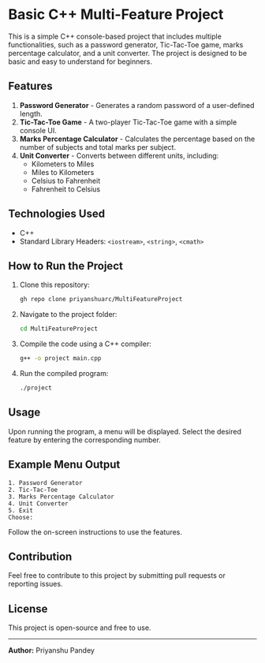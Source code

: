 # Basic C++ Multi-Feature Project

This is a simple C++ console-based project that includes multiple functionalities, such as a password generator, Tic-Tac-Toe game, marks percentage calculator, and a unit converter. The project is designed to be basic and easy to understand for beginners.

## Features

1. **Password Generator** - Generates a random password of a user-defined length.
2. **Tic-Tac-Toe Game** - A two-player Tic-Tac-Toe game with a simple console UI.
3. **Marks Percentage Calculator** - Calculates the percentage based on the number of subjects and total marks per subject.
4. **Unit Converter** - Converts between different units, including:
   - Kilometers to Miles
   - Miles to Kilometers
   - Celsius to Fahrenheit
   - Fahrenheit to Celsius

## Technologies Used
- C++
- Standard Library Headers: `<iostream>`, `<string>`, `<cmath>`

## How to Run the Project

1. Clone this repository:
   ```bash
   gh repo clone priyanshuarc/MultiFeatureProject
   ```
2. Navigate to the project folder:
   ```bash
   cd MultiFeatureProject
   ```
3. Compile the code using a C++ compiler:
   ```bash
   g++ -o project main.cpp
   ```
4. Run the compiled program:
   ```bash
   ./project
   ```

## Usage
Upon running the program, a menu will be displayed. Select the desired feature by entering the corresponding number.

## Example Menu Output
```
1. Password Generator
2. Tic-Tac-Toe
3. Marks Percentage Calculator
4. Unit Converter
5. Exit
Choose:
```

Follow the on-screen instructions to use the features.

## Contribution
Feel free to contribute to this project by submitting pull requests or reporting issues.

## License
This project is open-source and free to use.

---

**Author:** Priyanshu Pandey


